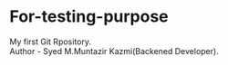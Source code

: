 # For-testing-purpose
My first Git Rpository.
<br>
Author - Syed M.Muntazir Kazmi(Backened Developer).
